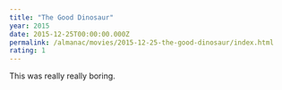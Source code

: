 ```yaml
---
title: "The Good Dinosaur"
year: 2015
date: 2015-12-25T00:00:00.000Z
permalink: /almanac/movies/2015-12-25-the-good-dinosaur/index.html
rating: 1
---
```


This was really really boring.